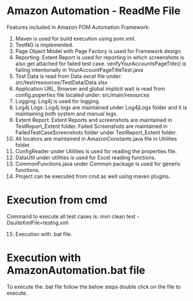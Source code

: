 # Amazon Automation - ReadMe File

Features included in Amazon POM Automation Framework:

1. Maven is used for build execution using pom.xml.
2. TestNG is implemented.
3. Page Object Model with Page Factory is used for Framework design.
4. Reporting: Extent Report is used for reporting in which screenshots is also get attached for failed test case.
verifyYourAccountsPageTitle() is failing intentionally in YourAccountPageTitleTest.java 
5. Test Data is read from Data excel file under: src/test/resources/TestData/Data.xlsx
6. Application URL, Browser and global implicit wait is read from config.poperties file located under: src/main/resources
7. Logging: Log4j is used for logging.
8. Log4j Logs: Log4j logs are maintained under Log4jLogs folder and it is maintaining both system and manual logs.
9. Extent Report: Extent Reports and screenshots are maintained in TestReport_Extent folder.
Failed Screenshots are maintained in FailedTestCaseScreenshots folder under TestReport_Extent folder.
10. All locators are maintained in AmazonConstants.java file in Utilities folder.
11. ConfigReader under Utilities is used for reading the properties file.
12. DataUtil under utilities  is used for Excel reading functions.
13. CommonFunctions.java under Common package is used for generic functions.
14. Project can be executed from cmd as well using maven plugins.
# Execution from cmd
 Command to execute all test cases is:  mvn clean test -DsuiteXmlFile=testng.xml
 
 15. Execution with .bat file.
 # Execution with AmazonAutomation.bat file
 To execute the .bat file follow the below steps double click on the file to execute.
 
 
 






